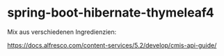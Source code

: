 # spring-boot-hibernate-thymeleaf4

Mix aus verschiedenen Ingredienzien:

https://docs.alfresco.com/content-services/5.2/develop/cmis-api-guide/
